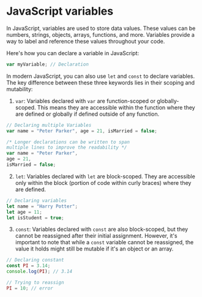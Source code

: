 # JavaScript variables

In JavaScript, variables are used to store data values. These values can be numbers, strings, objects, arrays, functions, and more. Variables provide a way to label and reference these values throughout your code.

Here's how you can declare a variable in JavaScript:

```javascript
var myVariable; // Declaration
```

In modern JavaScript, you can also use `let` and `const` to declare variables. The key difference between these three keywords lies in their scoping and mutability:

1. `var`: Variables declared with `var` are function-scoped or globally-scoped. This means they are accessible within the function where they are defined or globally if defined outside of any function.

```js
// Declaring multiple Variables
var name = "Peter Parker", age = 21, isMarried = false;

/* Longer declarations can be written to span
multiple lines to improve the readability */
var name = "Peter Parker",
age = 21,
isMarried = false;
```

2. `let`: Variables declared with `let` are block-scoped. They are accessible only within the block (portion of code within curly braces) where they are defined.

```js
// Declaring variables
let name = "Harry Potter";
let age = 11;
let isStudent = true;
```

3. `const`: Variables declared with `const` are also block-scoped, but they cannot be reassigned after their initial assignment. However, it's important to note that while a `const` variable cannot be reassigned, the value it holds might still be mutable if it's an object or an array.

```js
// Declaring constant
const PI = 3.14;
console.log(PI); // 3.14

// Trying to reassign
PI = 10; // error
```
